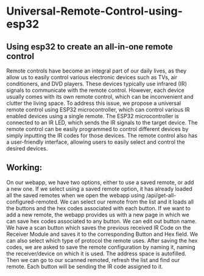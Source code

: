 # Universal-Remote-Control-using-esp32
## Using esp32 to create an all-in-one remote control
Remote controls have become an integral part of our daily lives, as they allow us to easily control various electronic devices such as TVs, air conditioners, and DVD players. These devices typically use infrared (IR) signals to communicate with the remote control. However, each device usually comes with its own remote control, which can be inconvenient and clutter the living space.
To address this issue, we propose a universal remote control using ESP32 microcontroller, which can control various IR enabled devices using a single remote. The ESP32 microcontroller is connected to an IR LED, which sends the IR signals to the target device. The remote control can be easily programmed to control different devices by simply inputting the IR codes for those devices. The remote control also has a user-friendly interface, allowing users to easily select and control the desired devices.

## Working:
On our webapp, we have two options, either to use a saved remote, or add a new one.
If we select using a saved remote option, it has already loaded all the saved remotes when we open the webapp using /api/get-all-configured-remoted. We can select our remote from the list and it loads all the buttons and the hex codes associated with each button.
If we want to add a new remote, the webapp provides us with a new page in which we can save hex codes associated to any button. We can edit out button name. We have a scan button which saves the previous received IR Code on the Receiver Module and saves it to the corresponding Button and Hex field.
We can also select which type of protocol the remote uses.
After saving the hex codes, we are asked to save the remote configuration by naming it, naming the receiver/device on which it is used. The address space is autofilled.
Then we can go to our scanned remoted, refresh the list and find our remote.
Each button will be sending the IR code assigned to it.

